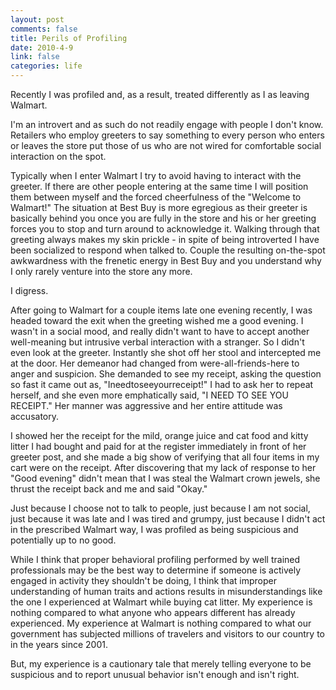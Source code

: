 ```yaml
--- 
layout: post
comments: false
title: Perils of Profiling
date: 2010-4-9
link: false
categories: life
---
```

Recently I was profiled and, as a result, treated differently as I as leaving Walmart.

I'm an introvert and as such do not readily engage with people I don't know. Retailers who employ greeters to say something to every person who enters or leaves the store put those of us who are not wired for comfortable social interaction on the spot.

Typically when I enter Walmart I try to avoid having to interact with the greeter. If there are other people entering at the same time I will position them between myself and the forced cheerfulness of the "Welcome to Walmart!" The situation at Best Buy is more egregious as their greeter is basically behind you once you are fully in the store and his or her greeting forces you to stop and turn around to acknowledge it. Walking through that greeting always makes my skin prickle - in spite of being introverted I have been socialized to respond when talked to. Couple the resulting on-the-spot awkwardness with the frenetic energy in Best Buy and you understand why I only rarely venture into the store any more.

I digress.

After going to Walmart for a couple items late one evening recently, I was headed toward the exit when the greeting wished me a good evening. I wasn't in a social mood, and really didn't want to have to accept another well-meaning but intrusive verbal interaction with a stranger. So I didn't even look at the greeter. Instantly she shot off her stool and intercepted me at the door. Her demeanor had changed from were-all-friends-here to anger and suspicion. She demanded to see my receipt, asking the question so fast it came out as, "Ineedtoseeyourreceipt!" I had to ask her to repeat herself, and she even more emphatically said, "I NEED TO SEE YOU RECEIPT." Her manner was aggressive and her entire attitude was accusatory.

I showed her the receipt for the mild, orange juice and cat food and kitty litter I had bought and paid for at the register immediately in front of her greeter post, and she made a big show of verifying that all four items in my cart were on the receipt. After discovering that my lack of response to her "Good evening" didn't mean that I was steal the Walmart crown jewels, she thrust the receipt back and me and said "Okay."

Just because I choose not to talk to people, just because I am not social, just because it was late and I was tired and grumpy, just because I didn't act in the prescribed Walmart way, I was profiled as being suspicious and potentially up to no good.

While I think that proper behavioral profiling performed by well trained professionals may be the best way to determine if someone is actively engaged in activity they shouldn't be doing, I think that improper understanding of human traits and actions results in misunderstandings like the one I experienced at Walmart while buying cat litter. My experience is nothing compared to what anyone who appears different has already experienced. My experience at Walmart is nothing compared to what our government has subjected millions of travelers and visitors to our country to in the years since 2001.

But, my experience is a cautionary tale that merely telling everyone to be suspicious and to report unusual behavior isn't enough and isn't right.
